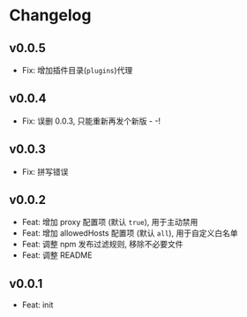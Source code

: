 # Changelog

## v0.0.5

- Fix: 增加插件目录(`plugins`)代理

## v0.0.4

- Fix: 误删 0.0.3, 只能重新再发个新版 - -!

## v0.0.3

- Fix: 拼写错误

## v0.0.2

- Feat: 增加 proxy 配置项 (默认 `true`), 用于主动禁用
- Feat: 增加 allowedHosts 配置项 (默认 `all`), 用于自定义白名单
- Feat: 调整 npm 发布过滤规则, 移除不必要文件
- Feat: 调整 README

## v0.0.1

- Feat: init
